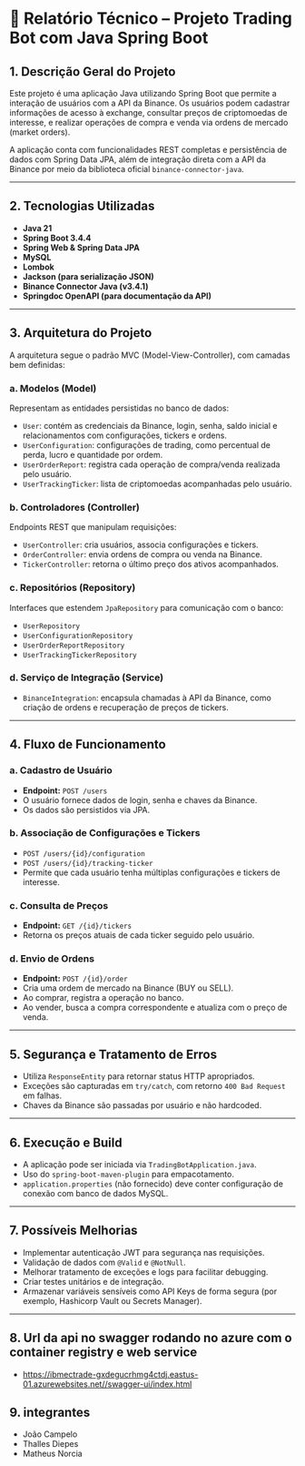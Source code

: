 # 🧾 Relatório Técnico – Projeto Trading Bot com Java Spring Boot

## 1. Descrição Geral do Projeto

Este projeto é uma aplicação Java utilizando Spring Boot que permite a interação de usuários com a API da Binance. Os usuários podem cadastrar informações de acesso à exchange, consultar preços de criptomoedas de interesse, e realizar operações de compra e venda via ordens de mercado (market orders).

A aplicação conta com funcionalidades REST completas e persistência de dados com Spring Data JPA, além de integração direta com a API da Binance por meio da biblioteca oficial `binance-connector-java`.

---

## 2. Tecnologias Utilizadas

- **Java 21**
- **Spring Boot 3.4.4**
- **Spring Web & Spring Data JPA**
- **MySQL**
- **Lombok**
- **Jackson (para serialização JSON)**
- **Binance Connector Java (v3.4.1)**
- **Springdoc OpenAPI (para documentação da API)**

---

## 3. Arquitetura do Projeto

A arquitetura segue o padrão MVC (Model-View-Controller), com camadas bem definidas:

### a. Modelos (Model)

Representam as entidades persistidas no banco de dados:

- `User`: contém as credenciais da Binance, login, senha, saldo inicial e relacionamentos com configurações, tickers e ordens.
- `UserConfiguration`: configurações de trading, como percentual de perda, lucro e quantidade por ordem.
- `UserOrderReport`: registra cada operação de compra/venda realizada pelo usuário.
- `UserTrackingTicker`: lista de criptomoedas acompanhadas pelo usuário.

### b. Controladores (Controller)

Endpoints REST que manipulam requisições:

- `UserController`: cria usuários, associa configurações e tickers.
- `OrderController`: envia ordens de compra ou venda na Binance.
- `TickerController`: retorna o último preço dos ativos acompanhados.

### c. Repositórios (Repository)

Interfaces que estendem `JpaRepository` para comunicação com o banco:

- `UserRepository`
- `UserConfigurationRepository`
- `UserOrderReportRepository`
- `UserTrackingTickerRepository`

### d. Serviço de Integração (Service)

- `BinanceIntegration`: encapsula chamadas à API da Binance, como criação de ordens e recuperação de preços de tickers.

---

## 4. Fluxo de Funcionamento

### a. Cadastro de Usuário

- **Endpoint:** `POST /users`
- O usuário fornece dados de login, senha e chaves da Binance.
- Os dados são persistidos via JPA.

### b. Associação de Configurações e Tickers

- `POST /users/{id}/configuration`
- `POST /users/{id}/tracking-ticker`
- Permite que cada usuário tenha múltiplas configurações e tickers de interesse.

### c. Consulta de Preços

- **Endpoint:** `GET /{id}/tickers`
- Retorna os preços atuais de cada ticker seguido pelo usuário.

### d. Envio de Ordens

- **Endpoint:** `POST /{id}/order`
- Cria uma ordem de mercado na Binance (BUY ou SELL).
- Ao comprar, registra a operação no banco.
- Ao vender, busca a compra correspondente e atualiza com o preço de venda.

---

## 5. Segurança e Tratamento de Erros

- Utiliza `ResponseEntity` para retornar status HTTP apropriados.
- Exceções são capturadas em `try/catch`, com retorno `400 Bad Request` em falhas.
- Chaves da Binance são passadas por usuário e não hardcoded.

---

## 6. Execução e Build

- A aplicação pode ser iniciada via `TradingBotApplication.java`.
- Uso do `spring-boot-maven-plugin` para empacotamento.
- `application.properties` (não fornecido) deve conter configuração de conexão com banco de dados MySQL.

---

## 7. Possíveis Melhorias

- Implementar autenticação JWT para segurança nas requisições.
- Validação de dados com `@Valid` e `@NotNull`.
- Melhorar tratamento de exceções e logs para facilitar debugging.
- Criar testes unitários e de integração.
- Armazenar variáveis sensíveis como API Keys de forma segura (por exemplo, Hashicorp Vault ou Secrets Manager).

---
## 8. Url da api no swagger rodando no azure com o container registry e web service
 - https://ibmectrade-gxdegucrhmg4ctdj.eastus-01.azurewebsites.net//swagger-ui/index.html

## 9. integrantes 
 - João Campelo
 - Thalles Diepes
 - Matheus Norcia
